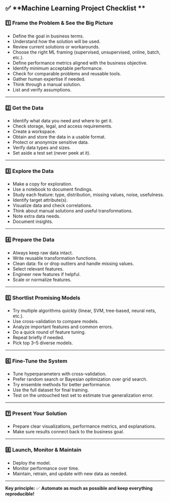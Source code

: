 ## ✅ **Machine Learning Project Checklist **

### **1️⃣ Frame the Problem & See the Big Picture**

* Define the goal in business terms.
* Understand how the solution will be used.
* Review current solutions or workarounds.
* Choose the right ML framing (supervised, unsupervised, online, batch, etc.).
* Define performance metrics aligned with the business objective.
* Identify minimum acceptable performance.
* Check for comparable problems and reusable tools.
* Gather human expertise if needed.
* Think through a manual solution.
* List and verify assumptions.

---

### **2️⃣ Get the Data**

* Identify what data you need and where to get it.
* Check storage, legal, and access requirements.
* Create a workspace.
* Obtain and store the data in a usable format.
* Protect or anonymize sensitive data.
* Verify data types and sizes.
* Set aside a test set (never peek at it).

---

### **3️⃣ Explore the Data**

* Make a copy for exploration.
* Use a notebook to document findings.
* Study each feature: type, distribution, missing values, noise, usefulness.
* Identify target attribute(s).
* Visualize data and check correlations.
* Think about manual solutions and useful transformations.
* Note extra data needs.
* Document insights.

---

### **4️⃣ Prepare the Data**

* Always keep raw data intact.
* Write reusable transformation functions.
* Clean data: fix or drop outliers and handle missing values.
* Select relevant features.
* Engineer new features if helpful.
* Scale or normalize features.

---

### **5️⃣ Shortlist Promising Models**

* Try multiple algorithms quickly (linear, SVM, tree-based, neural nets, etc.).
* Use cross-validation to compare models.
* Analyze important features and common errors.
* Do a quick round of feature tuning.
* Repeat briefly if needed.
* Pick top 3–5 diverse models.

---

### **6️⃣ Fine-Tune the System**

* Tune hyperparameters with cross-validation.
* Prefer random search or Bayesian optimization over grid search.
* Try ensemble methods for better performance.
* Use the full dataset for final training.
* Test on the untouched test set to estimate true generalization error.

---

### **7️⃣ Present Your Solution**

* Prepare clear visualizations, performance metrics, and explanations.
* Make sure results connect back to the business goal.

---

### **8️⃣ Launch, Monitor & Maintain**

* Deploy the model.
* Monitor performance over time.
* Maintain, retrain, and update with new data as needed.

---

**Key principle:**
✅ **Automate as much as possible and keep everything reproducible!**

